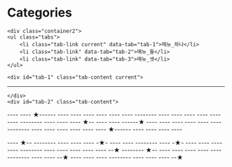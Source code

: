 
# Categories

    <div class="container2">
	<ul class="tabs">
		<li class="tab-link current" data-tab="tab-1">메뉴_하나</li>
		<li class="tab-link" data-tab="tab-2">메뉴_둘</li>
		<li class="tab-link" data-tab="tab-3">메뉴_셋</li>
	</ul>

	<div id="tab-1" class="tab-content current">
---- ---- -------- ---- ---- ---- ---- ---- ---- -------- ---- ---- ---- ---- ---- ---- -------- ---- ---- ---- ---- ---- ---- -------- ---- ---- ---- ---- ---- ---- -------- ---- ---- ---- ---- ---- ---- -------- ---- ---- ---- ----
	</div>
	<div id="tab-2" class="tab-content">
---- ---- ★------ ---- ---- ---- ---- ---- ---- -------- ---- ---- ---- ---- ---- ---- -------- ---- ---- ---- ★-- ---- ---- ------★ ---- ---- ---- ---- ---- ---- -------- ---- ---- ---- ---- ---- ---- ★------ ---- ---- ---- ----
	</div>
	<div id="tab-3" class="tab-content">
---- ★-- -------- ---- ---- ---- -★- ---- ---- -------- ---- -★- ---- ---- ---- ---- -------- ---- ---- ---- ---- ---- --★ -------- ★-- ---- ---- ---- ---- ---- -------- ---- ---- --★ ---- ---- ---- -------- ---- ---- ---- --★
	</div>
    </div>
